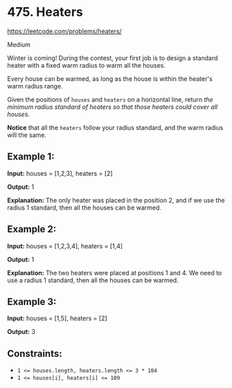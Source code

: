 # 475\. Heaters

https://leetcode.com/problems/heaters/

Medium

Winter is coming! During the contest, your first job is to design a standard heater with a fixed warm radius to warm all the houses.

Every house can be warmed, as long as the house is within the heater's warm radius range. 

Given the positions of `houses` and `heaters` on a horizontal line, return _the minimum radius standard of heaters so that those heaters could cover all houses._

**Notice** that all the `heaters` follow your radius standard, and the warm radius will the same.

## Example 1:

**Input:** houses = \[1,2,3\], heaters = \[2\]

**Output:** 1

**Explanation:** The only heater was placed in the position 2, and if we use the radius 1 standard, then all the houses can be warmed.

## Example 2:

**Input:** houses = \[1,2,3,4\], heaters = \[1,4\]

**Output:** 1

**Explanation:** The two heaters were placed at positions 1 and 4. We need to use a radius 1 standard, then all the houses can be warmed.

## Example 3:

**Input:** houses = \[1,5\], heaters = \[2\]

**Output:** 3

## Constraints:

-   `1 <= houses.length, heaters.length <= 3 * 104`
-   `1 <= houses[i], heaters[i] <= 109`